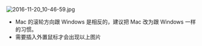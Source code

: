 

![2016-11-20_10-46-59.jpg](https://cdn.uptmr.com/upupmo-article/mac/basic/mac-system-5-mouse.png)

- Mac 的滚轮方向跟 Windows 是相反的，建议把 Mac 改为跟 Windows 一样的习惯。
- 需要插入外置鼠标才会出现以上图片
